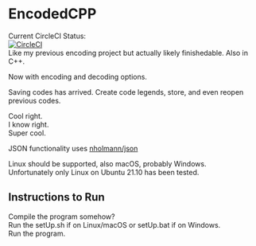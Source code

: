 # EncodedCPP
Current CircleCI Status:  
[![CircleCI](https://circleci.com/gh/huntercas315/EncodedCPP/tree/main.svg?style=svg)](https://circleci.com/gh/huntercas315/EncodedCPP/tree/main)  
Like my previous encoding project but actually likely finishedable. Also in C++.  

Now with encoding and decoding options.  

Saving codes has arrived. Create code legends, store, and even reopen previous codes.

Cool right.  
I know right.  
Super cool.

JSON functionality uses [nholmann/json](https://github.com/nlohmann/json)  

Linux should be supported, also macOS, probably Windows.  
Unfortunately only Linux on Ubuntu 21.10 has been tested.  

## Instructions to Run
Compile the program somehow?  
Run the setUp.sh if on Linux/macOS or setUp.bat if on Windows.  
Run the program.